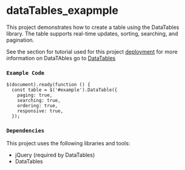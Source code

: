 # dataTables_exapmple
This project demonstrates how to create a table using the DataTables library.
The table supports real-time updates, sorting, searching, and pagination.

See the section for tutorial used for this project [deployment](https://pusher.com/tutorials/realtime-table-datatables/#creating-our-table-blueprint) 
for more information on DataTAbles go to [DataTables](https://datatables.net/examples/index)

### `Example Code`
```
$(document).ready(function () {
  const table = $('#example').DataTable({
    paging: true,
    searching: true,
    ordering: true,
    responsive: true,
  });
```

### `Dependencies`
This project uses the following libraries and tools:
- jQuery (required by DataTables)
- DataTables

